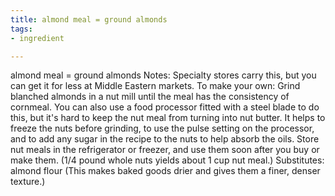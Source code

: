 ```yaml
---
title: almond meal = ground almonds
tags:
- ingredient

---
```

almond meal = ground almonds Notes: Specialty stores carry this, but you can get it for less at Middle Eastern markets. To make your own: Grind blanched almonds in a nut mill until the meal has the consistency of cornmeal. You can also use a food processor fitted with a steel blade to do this, but it's hard to keep the nut meal from turning into nut butter. It helps to freeze the nuts before grinding, to use the pulse setting on the processor, and to add any sugar in the recipe to the nuts to help absorb the oils. Store nut meals in the refrigerator or freezer, and use them soon after you buy or make them. (1/4 pound whole nuts yields about 1 cup nut meal.) Substitutes: almond flour (This makes baked goods drier and gives them a finer, denser texture.)
